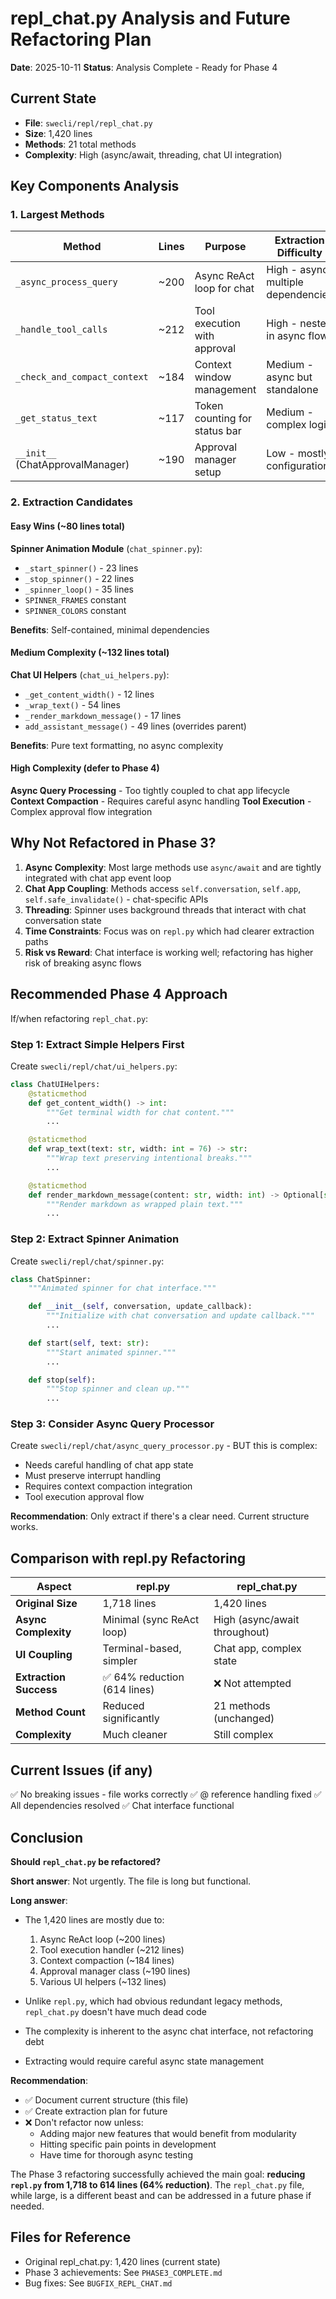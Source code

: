 # repl_chat.py Analysis and Future Refactoring Plan

**Date**: 2025-10-11
**Status**: Analysis Complete - Ready for Phase 4

## Current State

- **File**: `swecli/repl/repl_chat.py`
- **Size**: 1,420 lines
- **Methods**: 21 total methods
- **Complexity**: High (async/await, threading, chat UI integration)

## Key Components Analysis

### 1. Largest Methods

| Method | Lines | Purpose | Extraction Difficulty |
|--------|-------|---------|----------------------|
| `_async_process_query` | ~200 | Async ReAct loop for chat | High - async, multiple dependencies |
| `_handle_tool_calls` | ~212 | Tool execution with approval | High - nested in async flow |
| `_check_and_compact_context` | ~184 | Context window management | Medium - async but standalone |
| `_get_status_text` | ~117 | Token counting for status bar | Medium - complex logic |
| `__init__` (ChatApprovalManager) | ~190 | Approval manager setup | Low - mostly configuration |

### 2. Extraction Candidates

#### Easy Wins (~80 lines total)
**Spinner Animation Module** (`chat_spinner.py`):
- `_start_spinner()` - 23 lines
- `_stop_spinner()` - 22 lines
- `_spinner_loop()` - 35 lines
- `SPINNER_FRAMES` constant
- `SPINNER_COLORS` constant

**Benefits**: Self-contained, minimal dependencies

#### Medium Complexity (~132 lines total)
**Chat UI Helpers** (`chat_ui_helpers.py`):
- `_get_content_width()` - 12 lines
- `_wrap_text()` - 54 lines
- `_render_markdown_message()` - 17 lines
- `add_assistant_message()` - 49 lines (overrides parent)

**Benefits**: Pure text formatting, no async complexity

#### High Complexity (defer to Phase 4)
**Async Query Processing** - Too tightly coupled to chat app lifecycle
**Context Compaction** - Requires careful async handling
**Tool Execution** - Complex approval flow integration

## Why Not Refactored in Phase 3?

1. **Async Complexity**: Most large methods use `async/await` and are tightly integrated with chat app event loop
2. **Chat App Coupling**: Methods access `self.conversation`, `self.app`, `self.safe_invalidate()` - chat-specific APIs
3. **Threading**: Spinner uses background threads that interact with chat conversation state
4. **Time Constraints**: Focus was on `repl.py` which had clearer extraction paths
5. **Risk vs Reward**: Chat interface is working well; refactoring has higher risk of breaking async flows

## Recommended Phase 4 Approach

If/when refactoring `repl_chat.py`:

### Step 1: Extract Simple Helpers First
Create `swecli/repl/chat/ui_helpers.py`:
```python
class ChatUIHelpers:
    @staticmethod
    def get_content_width() -> int:
        """Get terminal width for chat content."""
        ...

    @staticmethod
    def wrap_text(text: str, width: int = 76) -> str:
        """Wrap text preserving intentional breaks."""
        ...

    @staticmethod
    def render_markdown_message(content: str, width: int) -> Optional[str]:
        """Render markdown as wrapped plain text."""
        ...
```

### Step 2: Extract Spinner Animation
Create `swecli/repl/chat/spinner.py`:
```python
class ChatSpinner:
    """Animated spinner for chat interface."""

    def __init__(self, conversation, update_callback):
        """Initialize with chat conversation and update callback."""
        ...

    def start(self, text: str):
        """Start animated spinner."""
        ...

    def stop(self):
        """Stop spinner and clean up."""
        ...
```

### Step 3: Consider Async Query Processor
Create `swecli/repl/chat/async_query_processor.py` - BUT this is complex:
- Needs careful handling of chat app state
- Must preserve interrupt handling
- Requires context compaction integration
- Tool execution approval flow

**Recommendation**: Only extract if there's a clear need. Current structure works.

## Comparison with repl.py Refactoring

| Aspect | repl.py | repl_chat.py |
|--------|---------|--------------|
| **Original Size** | 1,718 lines | 1,420 lines |
| **Async Complexity** | Minimal (sync ReAct loop) | High (async/await throughout) |
| **UI Coupling** | Terminal-based, simpler | Chat app, complex state |
| **Extraction Success** | ✅ 64% reduction (614 lines) | ❌ Not attempted |
| **Method Count** | Reduced significantly | 21 methods (unchanged) |
| **Complexity** | Much cleaner | Still complex |

## Current Issues (if any)

✅ No breaking issues - file works correctly
✅ @ reference handling fixed
✅ All dependencies resolved
✅ Chat interface functional

## Conclusion

**Should `repl_chat.py` be refactored?**

**Short answer**: Not urgently. The file is long but functional.

**Long answer**:
- The 1,420 lines are mostly due to:
  1. Async ReAct loop (~200 lines)
  2. Tool execution handler (~212 lines)
  3. Context compaction (~184 lines)
  4. Approval manager class (~190 lines)
  5. Various UI helpers (~132 lines)

- Unlike `repl.py`, which had obvious redundant legacy methods, `repl_chat.py` doesn't have much dead code
- The complexity is inherent to the async chat interface, not refactoring debt
- Extracting would require careful async state management

**Recommendation**:
- ✅ Document current structure (this file)
- ✅ Create extraction plan for future
- ❌ Don't refactor now unless:
  - Adding major new features that would benefit from modularity
  - Hitting specific pain points in development
  - Have time for thorough async testing

The Phase 3 refactoring successfully achieved the main goal: **reducing `repl.py` from 1,718 to 614 lines (64% reduction)**. The `repl_chat.py` file, while large, is a different beast and can be addressed in a future phase if needed.

## Files for Reference

- Original repl_chat.py: 1,420 lines (current state)
- Phase 3 achievements: See `PHASE3_COMPLETE.md`
- Bug fixes: See `BUGFIX_REPL_CHAT.md`

